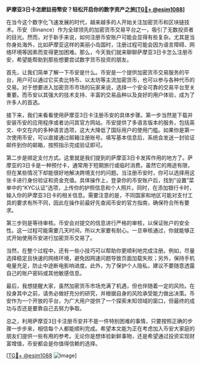**萨摩亚3日卡怎麽註冊幣安？轻松开启你的数字资产之旅[[TG💪+ @esim1088](https://t.me/s/esim1088)]**

在当今这个数字化飞速发展的时代，越来越多的人开始关注加密货币和区块链技术。币安（Binance）作为全球领先的加密货币交易平台之一，吸引了无数投资者的目光。然而，对于新手来说，如何注册币安账户可能会显得有些复杂。尤其是当你身处海外，比如萨摩亚这样的美丽小岛国时，注册过程可能会因为语言障碍、网络环境等因素而变得更加困难。那么，今天我们就来聊聊萨摩亚3日卡怎么注册币安，希望能帮助到那些想要尝试数字货币投资的朋友。

首先，让我们简单了解一下币安是什么。币安是一个提供加密货币交易服务的平台，用户可以通过它买卖比特币、以太坊等主流加密货币，也可以参与各种代币的交易。对于想要进入加密货币市场的玩家来说，选择一个安全可靠的交易平台至关重要。而币安以其强大的技术支持、丰富的交易品种以及良好的用户体验，成为了许多人的首选。

接下来，我们来看看使用萨摩亚3日卡注册币安的具体步骤。第一步当然是下载并安装币安的应用程序或者访问其官方网站。币安提供了多语言版本的服务，包括英文、中文在内的多种语言选项，这大大降低了国际用户的使用门槛。如果你是第一次使用币安，可以直接通过邮箱注册账号。填写基本信息后，系统会发送一封验证邮件到你的邮箱，按照指示完成验证即可。

第二步是绑定支付方式。这里就是我们提到的萨摩亚3日卡发挥作用的地方了。萨摩亚的3日卡是一种预付卡，通常用于短期旅行或临时消费。虽然它的用途有限，但在某些情况下却能很好地解决跨境支付的问题。当注册币安时，你可以选择用这张卡进行身份验证和资金充值。具体操作上，登录你的币安账户后，找到“设置”菜单中的“KYC认证”选项，上传你的护照信息和个人照片。同时，在添加银行卡时，输入你的萨摩亚3日卡的相关信息。需要注意的是，不同国家和地区可能对支付工具的要求有所不同，因此在操作前最好先查阅币安的官方指南，确保符合所有要求。

第三步则是等待审核。币安会对提交的信息进行严格的审核，以保证账户的安全性。这一过程可能需要几天时间，所以大家要有耐心。一旦审核通过，你就能够正式开始使用币安进行加密货币交易了。

当然，在整个过程中，还有一些小技巧可以帮助你更顺利地完成注册。例如，尽量选择稳定且快速的网络环境，避免因网速问题导致页面加载失败；另外，保持手机电量充足，防止中途断电影响进度。此外，为了保护个人隐私，建议不要随意透露自己的账户密码或其他敏感信息。

最后，我想提醒大家，虽然加密货币市场充满了机遇，但也伴随着一定的风险。在投身其中之前，请务必做好充分的研究，并根据自身的风险承受能力做出决策。币安作为一个开放的平台，为广大用户提供了一个探索未知领域的窗口，但最终的成功与否还是要靠自己去努力争取。

总之，利用萨摩亚3日卡注册币安并不是一件特别困难的事情，只要按照正确的步骤一步步来，相信每个人都能顺利完成。希望本文能为正在考虑加入币安大家庭的朋友们提供一些有用的参考。无论你是想体验新鲜事物，还是希望通过投资实现财富增值，币安都会是你值得信赖的选择。

[[TG💪+ @esim1088](https://t.me/s/esim1088) ![Image](https://i.postimg.cc/4NQfJmqS/Snipaste-2025-05-13-00-14-12.png)]